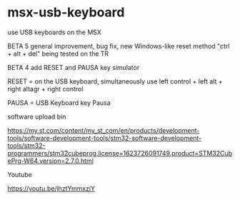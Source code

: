 # msx-usb-keyboard
use USB keyboards on the MSX


BETA 5
general improvement, bug fix, new Windows-like reset method "ctrl + alt + del"
being tested on the TR

BETA 4
add RESET and PAUSA key simulator

RESET = on the USB keyboard, simultaneously use left control + left alt + right altagr + right control

PAUSA = USB Keyboard key Pausa

software upload bin

https://my.st.com/content/my_st_com/en/products/development-tools/software-development-tools/stm32-software-development-tools/stm32-programmers/stm32cubeprog.license=1623726091749.product=STM32CubePrg-W64.version=2.7.0.html

Youtube

https://youtu.be/jhztYmmxziY
